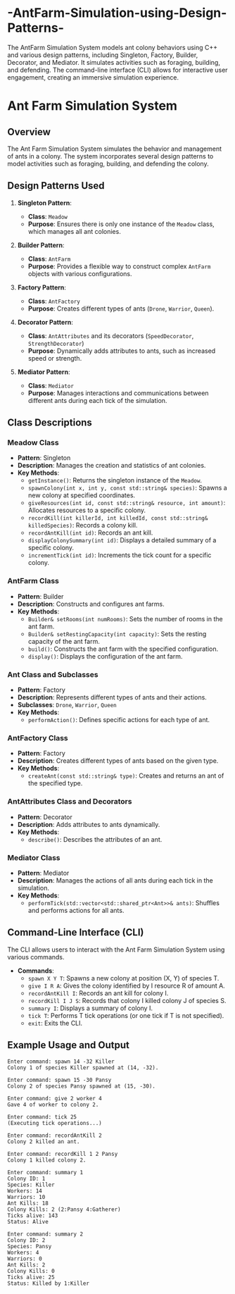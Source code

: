 # -AntFarm-Simulation-using-Design-Patterns-
The AntFarm Simulation System models ant colony behaviors using C++ and various design patterns, including Singleton, Factory, Builder, Decorator, and Mediator. It simulates activities such as foraging, building, and defending. The command-line interface (CLI) allows for interactive user engagement, creating an immersive simulation experience.
# Ant Farm Simulation System

## Overview
The Ant Farm Simulation System simulates the behavior and management of ants in a colony. The system incorporates several design patterns to model activities such as foraging, building, and defending the colony.

## Design Patterns Used
1. **Singleton Pattern**:
   - **Class**: `Meadow`
   - **Purpose**: Ensures there is only one instance of the `Meadow` class, which manages all ant colonies.

2. **Builder Pattern**:
   - **Class**: `AntFarm`
   - **Purpose**: Provides a flexible way to construct complex `AntFarm` objects with various configurations.

3. **Factory Pattern**:
   - **Class**: `AntFactory`
   - **Purpose**: Creates different types of ants (`Drone`, `Warrior`, `Queen`).

4. **Decorator Pattern**:
   - **Class**: `AntAttributes` and its decorators (`SpeedDecorator`, `StrengthDecorator`)
   - **Purpose**: Dynamically adds attributes to ants, such as increased speed or strength.

5. **Mediator Pattern**:
   - **Class**: `Mediator`
   - **Purpose**: Manages interactions and communications between different ants during each tick of the simulation.

## Class Descriptions

### Meadow Class
- **Pattern**: Singleton
- **Description**: Manages the creation and statistics of ant colonies.
- **Key Methods**:
  - `getInstance()`: Returns the singleton instance of the `Meadow`.
  - `spawnColony(int x, int y, const std::string& species)`: Spawns a new colony at specified coordinates.
  - `giveResources(int id, const std::string& resource, int amount)`: Allocates resources to a specific colony.
  - `recordKill(int killerId, int killedId, const std::string& killedSpecies)`: Records a colony kill.
  - `recordAntKill(int id)`: Records an ant kill.
  - `displayColonySummary(int id)`: Displays a detailed summary of a specific colony.
  - `incrementTick(int id)`: Increments the tick count for a specific colony.

### AntFarm Class
- **Pattern**: Builder
- **Description**: Constructs and configures ant farms.
- **Key Methods**:
  - `Builder& setRooms(int numRooms)`: Sets the number of rooms in the ant farm.
  - `Builder& setRestingCapacity(int capacity)`: Sets the resting capacity of the ant farm.
  - `build()`: Constructs the ant farm with the specified configuration.
  - `display()`: Displays the configuration of the ant farm.

### Ant Class and Subclasses
- **Pattern**: Factory
- **Description**: Represents different types of ants and their actions.
- **Subclasses**: `Drone`, `Warrior`, `Queen`
- **Key Methods**:
  - `performAction()`: Defines specific actions for each type of ant.

### AntFactory Class
- **Pattern**: Factory
- **Description**: Creates different types of ants based on the given type.
- **Key Methods**:
  - `createAnt(const std::string& type)`: Creates and returns an ant of the specified type.

### AntAttributes Class and Decorators
- **Pattern**: Decorator
- **Description**: Adds attributes to ants dynamically.
- **Key Methods**:
  - `describe()`: Describes the attributes of an ant.

### Mediator Class
- **Pattern**: Mediator
- **Description**: Manages the actions of all ants during each tick in the simulation.
- **Key Methods**:
  - `performTick(std::vector<std::shared_ptr<Ant>>& ants)`: Shuffles and performs actions for all ants.

## Command-Line Interface (CLI)
The CLI allows users to interact with the Ant Farm Simulation System using various commands.

- **Commands**:
  - `spawn X Y T`: Spawns a new colony at position (X, Y) of species T.
  - `give I R A`: Gives the colony identified by I resource R of amount A.
  - `recordAntKill I`: Records an ant kill for colony I.
  - `recordKill I J S`: Records that colony I killed colony J of species S.
  - `summary I`: Displays a summary of colony I.
  - `tick T`: Performs T tick operations (or one tick if T is not specified).
  - `exit`: Exits the CLI.

## Example Usage and Output
```plaintext
Enter command: spawn 14 -32 Killer
Colony 1 of species Killer spawned at (14, -32).

Enter command: spawn 15 -30 Pansy
Colony 2 of species Pansy spawned at (15, -30).

Enter command: give 2 worker 4
Gave 4 of worker to colony 2.

Enter command: tick 25
(Executing tick operations...)

Enter command: recordAntKill 2
Colony 2 killed an ant.

Enter command: recordKill 1 2 Pansy
Colony 1 killed colony 2.

Enter command: summary 1
Colony ID: 1
Species: Killer
Workers: 14
Warriors: 10
Ant Kills: 18
Colony Kills: 2 (2:Pansy 4:Gatherer)
Ticks alive: 143
Status: Alive

Enter command: summary 2
Colony ID: 2
Species: Pansy
Workers: 4
Warriors: 0
Ant Kills: 2
Colony Kills: 0
Ticks alive: 25
Status: Killed by 1:Killer
